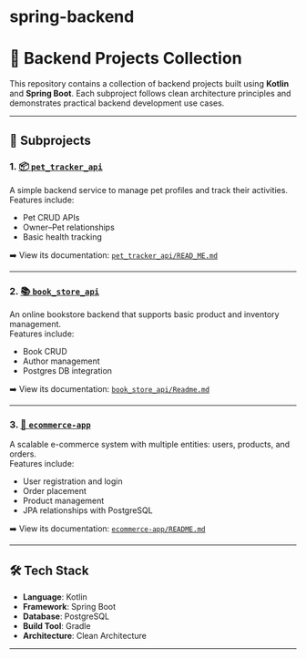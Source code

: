 # spring-backend

# 🚀 Backend Projects Collection

This repository contains a collection of backend projects built using **Kotlin** and **Spring Boot**. Each subproject follows clean architecture principles and demonstrates practical backend development use cases.

---

## 📁 Subprojects

### 1. [📦 `pet_tracker_api`](./pet_tracker_api/READ_ME.md)
A simple backend service to manage pet profiles and track their activities.  
Features include:
- Pet CRUD APIs
- Owner–Pet relationships
- Basic health tracking

➡️ View its documentation: [`pet_tracker_api/READ_ME.md`](./pet_tracker_api/READ_ME.md)

---

### 2. [📚 `book_store_api`](./book_store_api/Readme.md)
An online bookstore backend that supports basic product and inventory management.  
Features include:
- Book CRUD
- Author management
- Postgres DB integration

➡️ View its documentation: [`book_store_api/Readme.md`](./book_store_api/Readme.md)

---

### 3. [🛒 `ecommerce-app`](./ecommerce-app/READ_ME.md)
A scalable e-commerce system with multiple entities: users, products, and orders.  
Features include:
- User registration and login
- Order placement
- Product management
- JPA relationships with PostgreSQL

➡️ View its documentation: [`ecommerce-app/README.md`](./ecommerceapp/READ_ME.md)

---

## 🛠 Tech Stack

- **Language**: Kotlin  
- **Framework**: Spring Boot  
- **Database**: PostgreSQL  
- **Build Tool**: Gradle  
- **Architecture**: Clean Architecture

---

